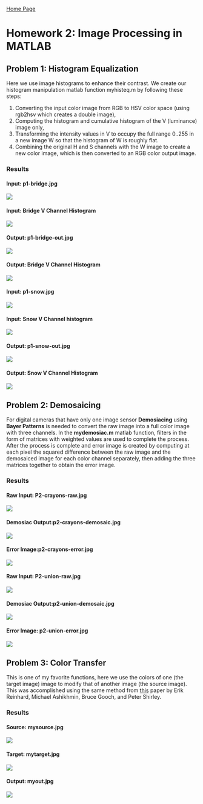 [Home Page](../README.md)
# Homework 2: Image Processing in MATLAB
## Problem 1: Histogram Equalization
Here we use image histograms to enhance their contrast. We create our histogram manipulation matlab function myhisteq.m by following these steps:
1. Converting the input color image from RGB to HSV color space (using rgb2hsv which creates a double image), 
2. Computing the histogram and cumulative histogram of the V (luminance) image only, 
3. Transforming the intensity values in V to occupy the full range 0..255 in a new image W so that the histogram of W is roughly flat.
4. Combining the original H and S channels with the W image to create a new color image, which is then converted to an RGB color output image. 

### Results
#### Input: p1-bridge.jpg
![](P1_histogram_equalization/P1-bridge.jpg)
#### Input: Bridge V Channel Histogram
![](P1_histogram_equalization/P1-bridge-Vhist.jpg)
#### Output: p1-bridge-out.jpg
![](P1_histogram_equalization/P1-bridge-out.jpg)
#### Output: Bridge V Channel Histogram
![](P1_histogram_equalization/P1-bridge-Whist.jpg)

#### Input: p1-snow.jpg
![](P1_histogram_equalization/P1-snow.jpg)
#### Input: Snow V Channel histogram
![](P1_histogram_equalization/P1-snow-Vhist.jpg)
#### Output: p1-snow-out.jpg
![](P1_histogram_equalization/P1-snow-out.jpg)
#### Output: Snow V Channel Histogram
![](P1_histogram_equalization/P1-snow-Whist.jpg)

## Problem 2: Demosaicing
For digital cameras that have only one image sensor **Demosiacing** using **Bayer Patterns** is needed to convert the raw image into a full color image with three channels. In the **mydemosiac.m** matlab function, filters in the form of matrices with weighted values are used to complete the process. After the process is complete and error image is created by computing at each pixel the squared difference between the raw image and the demosaiced image for each color channel separately, then adding the three matrices together to obtain the error image.

### Results
#### Raw Input: P2-crayons-raw.jpg
![](P2_demosaicing/P2-crayons-raw.jpg)
#### Demosiac Output:p2-crayons-demosaic.jpg
![](P2_demosaicing/P2-crayons-demosaic.jpg)
#### Error Image:p2-crayons-error.jpg
![](P2_demosaicing/P2-crayons-error.jpg)

#### Raw Input: P2-union-raw.jpg
![](P2_demosaicing/P2-union-raw.jpg)
#### Demosiac Output:p2-union-demosaic.jpg
![](P2_demosaicing/P2-union-demosaic.jpg)
#### Error Image: p2-union-error.jpg
![](P2_demosaicing/P2-union-error.jpg)

## Problem 3: Color Transfer
This is one of my favorite functions, here we use the colors of one (the target image) image to modify that of another image (the source image). This was accomplished using the same method from [this](http://pages.cs.wisc.edu/~dyer/cs534/papers/color-transfer-cga2001.pdf) paper by Erik Reinhard, Michael Ashikhmin, Bruce Gooch, and Peter Shirley.

### Results
#### Source: mysource.jpg
![](P3_color_transfer/P3-mysource.jpg)
#### Target: mytarget.jpg
![](P3_color_transfer/P3-mytarget.jpg)
#### Output: myout.jpg
![](P3_color_transfer/P3-myout.jpg)
